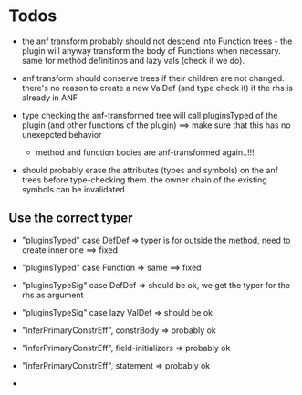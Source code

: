 # Todos

- the anf transform probably should not descend into Function trees - the plugin will anyway transform
  the body of Functions when necessary. same for method definitinos and lazy vals (check if we do).

- anf transform should conserve trees if their children are not changed. there's no reason to create
  a new ValDef (and type check it) if the rhs is already in ANF

- type checking the anf-transformed tree will call pluginsTyped of the plugin (and other functions of
  the plugin) ==> make sure that this has no unexepcted behavior
    - method and function bodies are anf-transformed again..!!!



- should probably erase the attributes (types and symbols) on the anf trees before type-checking them.
  the owner chain of the existing symbols can be invalidated.


## Use the correct typer

- "pluginsTyped" case DefDef    => typer is for outside the method, need to create inner one  ==> fixed
- "pluginsTyped" case Function  => same                                                       ==> fixed

- "pluginsTypeSig" case DefDef       => should be ok, we get the typer for the rhs as argument
- "pluginsTypeSig" case lazy ValDef  => should be ok

- "inferPrimaryConstrEff", constrBody           => probably ok
- "inferPrimaryConstrEff", field-initializers   => probably ok
- "inferPrimaryConstrEff", statement            => probably ok
-